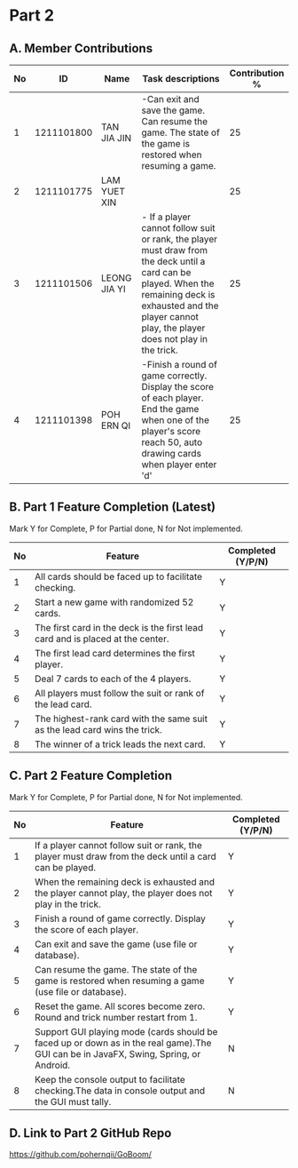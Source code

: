 # Part 2

## A. Member Contributions

No | ID         | Name | Task descriptions | Contribution %
-- | ---------- | ---- | ----------------- | --------------
1  | 1211101800 |TAN JIA JIN |  -Can exit and save the game. Can resume the game. The state of the game is restored when resuming a game.               |25
2  | 1211101775    |   LAM YUET XIN   |                   |25
3  |     1211101506       | LEONG JIA YI     |   - If a player cannot follow suit or rank, the player must draw from the deck until a card can be played. When the remaining deck is exhausted and the player cannot play, the player does not play in the trick.   |25
4  |       1211101398     |   POH ERN QI   |  -Finish a round of game correctly. Display the score of each player. End the game when one of the player's score reach 50,                                               auto drawing cards when player enter 'd'|25


## B. Part 1 Feature Completion (Latest)

Mark Y for Complete, P for Partial done, N for Not implemented.

No | Feature                                                                         | Completed (Y/P/N)
-- | ------------------------------------------------------------------------------- | -----------------
1  | All cards should be faced up to facilitate checking.                            |Y
2  | Start a new game with randomized 52 cards.                                      |Y
3  | The first card in the deck is the first lead card and is placed at the center.  |Y
4  | The first lead card determines the first player.                                |Y
5  | Deal 7 cards to each of the 4 players.                                          |Y
6  | All players must follow the suit or rank of the lead card.                      |Y
7  | The highest-rank card with the same suit as the lead card wins the trick.       |Y
8  | The winner of a trick leads the next card.                                      |Y


## C. Part 2 Feature Completion

Mark Y for Complete, P for Partial done, N for Not implemented.

No | Feature                                                                          | Completed (Y/P/N)
-- | -------------------------------------------------------------------------------- | -----------------
1  | If a player cannot follow suit or rank, the player must draw from the deck until a card can be played. |          Y                                            |
2  | When the remaining deck is exhausted and the player cannot play, the player does not play in the trick. |       Y                                   |
3  | Finish a round of game correctly. Display the score of each player.              | Y
4  | Can exit and save the game (use file or database).                               |Y
5  | Can resume the game. The state of the game is restored when resuming a game (use file or database). |         Y                                                 |
6  | Reset the game. All scores become zero. Round and trick number restart from 1.   |Y
7  | Support GUI playing mode (cards should be faced up or down as in the real game).The GUI can be in JavaFX, Swing, Spring, or Android.|             N                |
8  | Keep the console output to facilitate checking.The data in console output and the GUI must tally.|N


## D. Link to Part 2 GitHub Repo

https://github.com/pohernqii/GoBoom/

